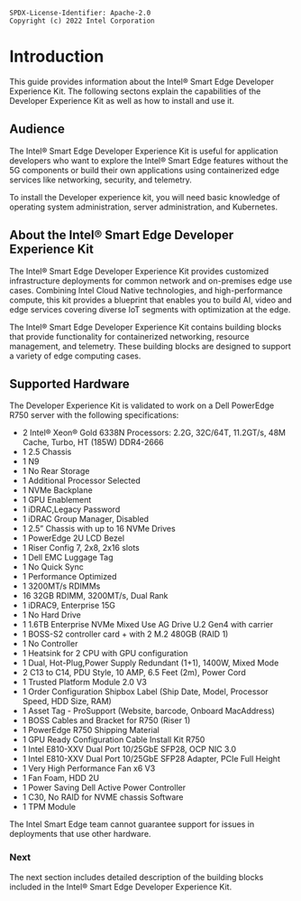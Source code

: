 ```text
SPDX-License-Identifier: Apache-2.0
Copyright (c) 2022 Intel Corporation
```
# Introduction

This guide provides information about the Intel® Smart Edge Developer Experience Kit. The following sectons explain the capabilities of the Developer Experience Kit as well as how to install and use it. 

## Audience

The Intel® Smart Edge Developer Experience Kit is useful for application developers who want to explore the Intel® Smart Edge features without the 5G components or build their own applications using containerized edge services like networking, security, and telemetry. 

To install the Developer experience kit, you will need basic knowledge of operating system administration, server administration, and Kubernetes.

## About the Intel® Smart Edge Developer Experience Kit

The Intel® Smart Edge Developer Experience Kit provides customized infrastructure deployments for common network and on-premises edge use cases. Combining Intel Cloud Native technologies, and high-performance compute, this kit provides a blueprint that enables you to build AI, video and edge services covering diverse IoT segments with optimization at the edge.

The Intel® Smart Edge Developer Experience Kit contains building blocks that provide functionality for containerized networking, resource management, and telemetry. These building blocks are designed to support a variety of edge computing cases.

## Supported Hardware

The Developer Experience Kit is validated to work on a Dell PowerEdge R750 server with the following specifications:

- 2 Intel® Xeon® Gold 6338N Processors: 2.2G, 32C/64T, 11.2GT/s, 48M Cache, Turbo, HT (185W) DDR4-2666
- 1 2.5 Chassis
- 1 N9
- 1 No Rear Storage
- 1 Additional Processor Selected
- 1 NVMe Backplane
- 1 GPU Enablement
- 1 iDRAC,Legacy Password
- 1 iDRAC Group Manager, Disabled
- 1 2.5” Chassis with up to 16 NVMe Drives
- 1 PowerEdge 2U LCD Bezel
- 1 Riser Config 7, 2x8, 2x16 slots
- 1 Dell EMC Luggage Tag
- 1 No Quick Sync
- 1 Performance Optimized
- 1 3200MT/s RDIMMs
- 16 32GB RDIMM, 3200MT/s, Dual Rank
- 1 iDRAC9, Enterprise 15G
- 1 No Hard Drive
- 1 1.6TB Enterprise NVMe Mixed Use AG Drive U.2 Gen4 with carrier
- 1 BOSS-S2 controller card + with 2 M.2 480GB (RAID 1)
- 1 No Controller
- 1 Heatsink for 2 CPU with GPU configuration
- 1 Dual, Hot-Plug,Power Supply Redundant (1+1), 1400W, Mixed Mode
- 2 C13 to C14, PDU Style, 10 AMP, 6.5 Feet (2m), Power Cord
- 1 Trusted Platform Module 2.0 V3
- 1 Order Configuration Shipbox Label (Ship Date, Model, Processor Speed, HDD Size, RAM)
- 1 Asset Tag - ProSupport (Website, barcode, Onboard MacAddress)
- 1 BOSS Cables and Bracket for R750 (Riser 1)
- 1 PowerEdge R750 Shipping Material
- 1 GPU Ready Configuration Cable Install Kit R750
- 1 Intel E810-XXV Dual Port 10/25GbE SFP28, OCP NIC 3.0
- 1 Intel E810-XXV Dual Port 10/25GbE SFP28 Adapter, PCIe Full Height
- 1 Very High Performance Fan x6 V3
- 1 Fan Foam, HDD 2U
- 1 Power Saving Dell Active Power Controller
- 1 C30, No RAID for NVME chassis Software
- 1 TPM Module

The Intel Smart Edge team cannot guarantee support for issues in deployments that use other hardware.

### Next

The next section includes detailed description of the building blocks included in the Intel® Smart Edge Developer Experience Kit. 






